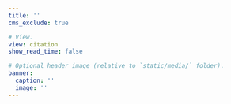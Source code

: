 ```yaml
---
title: ''
cms_exclude: true

# View.
view: citation
show_read_time: false

# Optional header image (relative to `static/media/` folder).
banner:
  caption: ''
  image: ''
---
```

